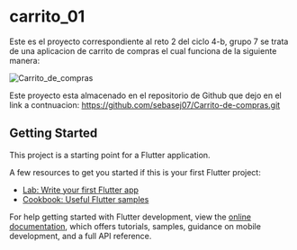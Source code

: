 # carrito_01

Este es el proyecto correspondiente al reto 2 del ciclo 4-b, grupo 7
se trata de una aplicacion de carrito de compras el cual funciona de la siguiente manera:

![Carrito_de_compras](https://user-images.githubusercontent.com/113075791/202601894-585db5ae-d792-40be-b1ed-ed518160fe81.gif)


Este proyecto esta almacenado en el repositorio de Github que dejo en el link a contnuacion:
https://github.com/sebasej07/Carrito-de-compras.git
 
## Getting Started

This project is a starting point for a Flutter application.

A few resources to get you started if this is your first Flutter project:

- [Lab: Write your first Flutter app](https://docs.flutter.dev/get-started/codelab)
- [Cookbook: Useful Flutter samples](https://docs.flutter.dev/cookbook)

For help getting started with Flutter development, view the
[online documentation](https://docs.flutter.dev/), which offers tutorials,
samples, guidance on mobile development, and a full API reference.

